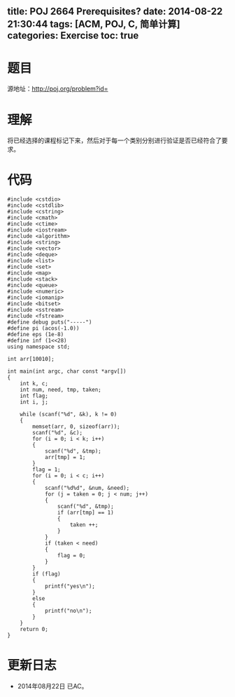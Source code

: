 title: POJ 2664 Prerequisites?
date: 2014-08-22 21:30:44
tags: [ACM, POJ, C, 简单计算]
categories: Exercise
toc: true
---
# 题目
源地址：http://poj.org/problem?id=

# 理解
将已经选择的课程标记下来，然后对于每一个类别分别进行验证是否已经符合了要求。

<!-- more -->

# 代码
```
#include <cstdio>
#include <cstdlib>
#include <cstring>
#include <cmath>
#include <ctime>
#include <iostream>
#include <algorithm>
#include <string>
#include <vector>
#include <deque>
#include <list>
#include <set>
#include <map>
#include <stack>
#include <queue>
#include <numeric>
#include <iomanip>
#include <bitset>
#include <sstream>
#include <fstream>
#define debug puts("-----")
#define pi (acos(-1.0))
#define eps (1e-8)
#define inf (1<<28)
using namespace std;

int arr[10010];

int main(int argc, char const *argv[])
{
    int k, c;
    int num, need, tmp, taken;
    int flag;
    int i, j;

    while (scanf("%d", &k), k != 0)
    {
        memset(arr, 0, sizeof(arr));
        scanf("%d", &c);
        for (i = 0; i < k; i++)
        {
            scanf("%d", &tmp);
            arr[tmp] = 1;
        }
        flag = 1;
        for (i = 0; i < c; i++)
        {
            scanf("%d%d", &num, &need);
            for (j = taken = 0; j < num; j++)
            {
                scanf("%d", &tmp);
                if (arr[tmp] == 1)
                {
                    taken ++;
                }
            }
            if (taken < need)
            {
                flag = 0;
            }
        }
        if (flag)
        {
            printf("yes\n");
        }
        else
        {
            printf("no\n");
        }
    }
    return 0;
}
```

# 更新日志
- 2014年08月22日 已AC。